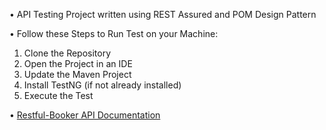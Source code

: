 • API Testing Project written using REST Assured and POM Design Pattern  
  
• Follow these Steps to Run Test on your Machine:  
  
1) Clone the Repository  
2) Open the Project in an IDE  
3) Update the Maven Project  
4) Install TestNG (if not already installed)  
5) Execute the Test  
  
• [Restful-Booker API Documentation](https://restful-booker.herokuapp.com/apidoc/index.html)
